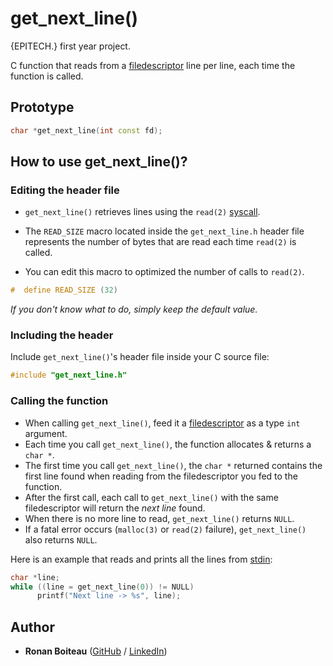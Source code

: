 # get_next_line()

{EPITECH.} first year project.

C function that reads from a [filedescriptor](https://en.wikipedia.org/wiki/File_descriptor) line per line, each time the function is called.

## Prototype

```cpp
char *get_next_line(int const fd);
```

## How to use get_next_line()?

### Editing the header file

 - `get_next_line()` retrieves lines using the `read(2)` [syscall](https://en.wikipedia.org/wiki/System_call).

 - The `READ_SIZE` macro located inside the `get_next_line.h` header file represents the number of bytes that are read each time `read(2)` is called.

 - You can edit this macro to optimized the number of calls to `read(2)`.

```cpp
#  define READ_SIZE (32)
```

*If you don't know what to do, simply keep the default value.*

### Including the header

Include `get_next_line()`'s header file inside your C source file:

```cpp
#include "get_next_line.h"
```

### Calling the function

 - When calling `get_next_line()`, feed it a [filedescriptor](https://en.wikipedia.org/wiki/File_descriptor) as a type `int` argument.
 - Each time you call `get_next_line()`, the function allocates & returns a `char *`.
 - The first time you call `get_next_line()`, the `char *` returned contains the first line found when reading from the filedescriptor you fed to the function.
 - After the first call, each call to `get_next_line()` with the same filedescriptor will return the *next line* found.
 - When there is no more line to read, `get_next_line()` returns `NULL`.
 - If a fatal error occurs (`malloc(3)` or `read(2)` failure), `get_next_line()` also returns `NULL`.

Here is an example that reads and prints all the lines from [stdin](https://en.wikipedia.org/wiki/Standard_streams#Standard_input_(stdin)):

```cpp
char *line;
while ((line = get_next_line(0)) != NULL)
      printf("Next line -> %s", line);
```

## Author

* **Ronan Boiteau** ([GitHub](https://github.com/ronanboiteau) / [LinkedIn](https://www.linkedin.com/in/ronanboiteau/))
